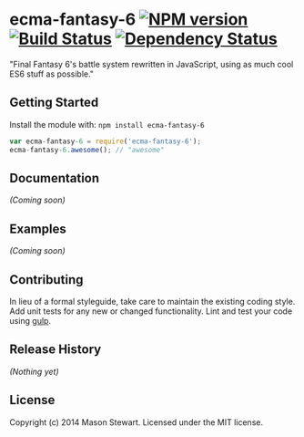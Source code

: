 # ecma-fantasy-6 [![NPM version][npm-image]][npm-url] [![Build Status][travis-image]][travis-url] [![Dependency Status][daviddm-url]][daviddm-image]

"Final Fantasy 6's battle system rewritten in JavaScript, using as much cool ES6 stuff as possible."

## Getting Started
Install the module with: `npm install ecma-fantasy-6`

```javascript
var ecma-fantasy-6 = require('ecma-fantasy-6');
ecma-fantasy-6.awesome(); // "awesome"
```

## Documentation
_(Coming soon)_

## Examples
_(Coming soon)_

## Contributing
In lieu of a formal styleguide, take care to maintain the existing coding style. Add unit tests for any new or changed functionality. Lint and test your code using [gulp](http://gulpjs.com/).

## Release History
_(Nothing yet)_

## License
Copyright (c) 2014 Mason Stewart. Licensed under the MIT license.

[npm-url]: https://npmjs.org/package/ecma-fantasy-6
[npm-image]: https://badge.fury.io/js/ecma-fantasy-6.png
[travis-url]: https://travis-ci.org/masondesu/ecma-fantasy-6
[travis-image]: https://travis-ci.org/masondesu/ecma-fantasy-6.png?branch=master
[daviddm-url]: https://david-dm.org/masondesu/ecma-fantasy-6.png?theme=shields.io
[daviddm-image]: https://david-dm.org/masondesu/ecma-fantasy-6
